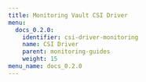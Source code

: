 ```yaml
---
title: Monitoring Vault CSI Driver
menu:
  docs_0.2.0:
    identifier: csi-driver-monitoring
    name: CSI Driver
    parent: monitoring-guides
    weight: 15
menu_name: docs_0.2.0
---
```

